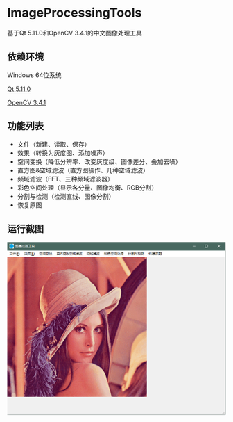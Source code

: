 # ImageProcessingTools
基于Qt 5.11.0和OpenCV 3.4.1的中文图像处理工具

## 依赖环境
Windows 64位系统

[Qt 5.11.0](https://wiki.qt.io/Qt_5.11_Release)

[OpenCV 3.4.1](https://opencv.org/opencv-3-4-1.html)

## 功能列表
+ 文件（新建、读取、保存）
+ 效果（转换为灰度图、添加噪声）
+ 空间变换（降低分辨率、改变灰度级、图像差分、叠加去噪）
+ 直方图&空域滤波（直方图操作、几种空域滤波）
+ 频域滤波（FFT、三种频域滤波器）
+ 彩色空间处理（显示各分量、图像均衡、RGB分割）
+ 分割与检测（检测直线、图像分割）
+ 恢复原图

## 运行截图
![](ScreenShot.png)